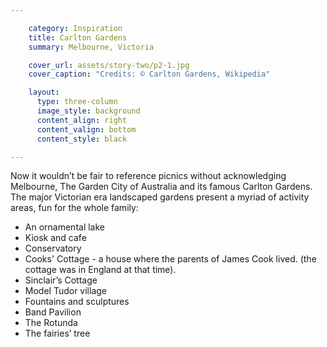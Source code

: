 ```yaml
---

    category: Inspiration
    title: Carlton Gardens
    summary: Melbourne, Victoria

    cover_url: assets/story-two/p2-1.jpg
    cover_caption: "Credits: © Carlton Gardens, Wikipedia"

    layout:
      type: three-column
      image_style: background
      content_align: right
      content_valign: bottom
      content_style: black

---
```


Now it wouldn’t be fair to reference picnics without acknowledging Melbourne, The Garden City of Australia and its famous Carlton Gardens. The major Victorian era landscaped gardens present a myriad of activity areas, fun for the whole family:

- An ornamental lake
- Kiosk and cafe
- Conservatory
- Cooks' Cottage - a house where the parents of James Cook lived. (the cottage was in England at that time).
- Sinclair’s Cottage
- Model Tudor village
- Fountains and sculptures
- Band Pavilion
- The Rotunda
- The fairies’ tree
